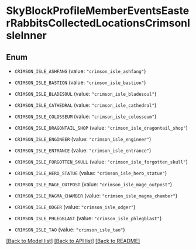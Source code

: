 # SkyBlockProfileMemberEventsEasterRabbitsCollectedLocationsCrimsonIsleInner

## Enum


* `CRIMSON_ISLE_ASHFANG` (value: `"crimson_isle_ashfang"`)

* `CRIMSON_ISLE_BASTION` (value: `"crimson_isle_bastion"`)

* `CRIMSON_ISLE_BLADESOUL` (value: `"crimson_isle_bladesoul"`)

* `CRIMSON_ISLE_CATHEDRAL` (value: `"crimson_isle_cathedral"`)

* `CRIMSON_ISLE_COLOSSEUM` (value: `"crimson_isle_colosseum"`)

* `CRIMSON_ISLE_DRAGONTAIL_SHOP` (value: `"crimson_isle_dragontail_shop"`)

* `CRIMSON_ISLE_ENGINEER` (value: `"crimson_isle_engineer"`)

* `CRIMSON_ISLE_ENTRANCE` (value: `"crimson_isle_entrance"`)

* `CRIMSON_ISLE_FORGOTTEN_SKULL` (value: `"crimson_isle_forgotten_skull"`)

* `CRIMSON_ISLE_HERO_STATUE` (value: `"crimson_isle_hero_statue"`)

* `CRIMSON_ISLE_MAGE_OUTPOST` (value: `"crimson_isle_mage_outpost"`)

* `CRIMSON_ISLE_MAGMA_CHAMBER` (value: `"crimson_isle_magma_chamber"`)

* `CRIMSON_ISLE_ODGER` (value: `"crimson_isle_odger"`)

* `CRIMSON_ISLE_PHLEGBLAST` (value: `"crimson_isle_phlegblast"`)

* `CRIMSON_ISLE_TAO` (value: `"crimson_isle_tao"`)


[[Back to Model list]](../README.md#documentation-for-models) [[Back to API list]](../README.md#documentation-for-api-endpoints) [[Back to README]](../README.md)


